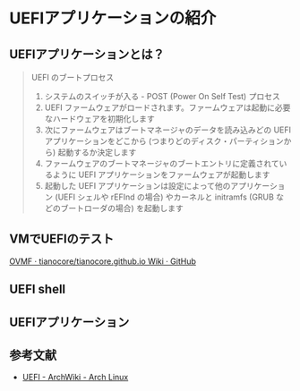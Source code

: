 # UEFIアプリケーションの紹介

## UEFIアプリケーションとは？

> UEFI のブートプロセス
> 1. システムのスイッチが入る - POST (Power On Self Test) プロセス
> 1. UEFI ファームウェアがロードされます。ファームウェアは起動に必要なハードウェアを初期化します
> 1. 次にファームウェアはブートマネージャのデータを読み込みどの UEFI アプリケーションをどこから (つまりどのディスク・パーティションから) 起動するか決定します
> 1. ファームウェアのブートマネージャのブートエントリに定義されているように UEFI アプリケーションをファームウェアが起動します
> 1. 起動した UEFI アプリケーションは設定によって他のアプリケーション (UEFI シェルや rEFInd の場合) やカーネルと initramfs (GRUB などのブートローダの場合) を起動します

## VMでUEFIのテスト
[OVMF · tianocore/tianocore.github.io Wiki · GitHub](https://github.com/tianocore/tianocore.github.io/wiki/OVMF)

## UEFI shell

## UEFIアプリケーション

## 参考文献
- [UEFI - ArchWiki - Arch Linux](https://wiki.archlinux.jp/index.php/Unified_Extensible_Firmware_Interface)
